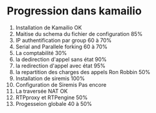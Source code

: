
# Progression dans kamailio 

<ol>
<li >Installation de Kamailio OK
<li> Maitise du schema du fichier de configuration 85%
 <li> IP authentification par group 60 à 70%
 <li> Serial and Parallele forking 60 à 70%
 <li> La comptabilité 30%
 <li>la dedirection d'appel sans état 90%
 <li>la redirection d'appel avec état 95%
<li>la repartition des charges des appels Ron Robbin 50%
<li> Installation de siremis 100%
<li> Configuration de Siremis Pas encore 
<li> La traversée NAT OK
<li> RTPproxy et RTPengine 50%
<li> Progesseion globale 40 à 50%
<ol/>


